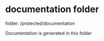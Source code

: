 documentation folder
===

folder: /protected/documentation

Documentation is generated in this folder
